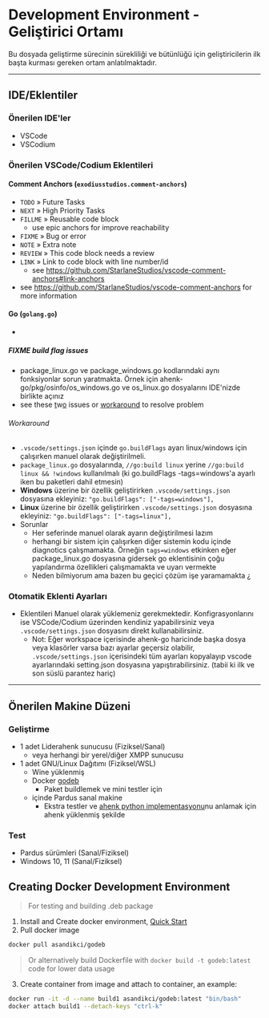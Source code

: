 # Development Environment - Geliştirici Ortamı
Bu dosyada geliştirme sürecinin sürekliliği ve bütünlüğü için geliştiricilerin ilk başta kurması gereken ortam anlatılmaktadır.

---
## IDE/Eklentiler
### Önerilen IDE'ler
  - VSCode
  - VSCodium
### Önerilen VSCode/Codium Eklentileri
#### Comment Anchors (`exodiusstudios.comment-anchors`)
  - `TODO` » Future Tasks
  - `NEXT` » High Priority Tasks
  - `FILLME` » Reusable code block
    - use epic anchors for improve reachability
  - `FIXME` » Bug or error
  - `NOTE` » Extra note
  - `REVIEW` » This code block needs a review
  - `LINK` » Link to code block with line number/id
    - see https://github.com/StarlaneStudios/vscode-comment-anchors#link-anchors
  - see https://github.com/StarlaneStudios/vscode-comment-anchors for more information
#### Go (`golang.go`)
  - 
##### FIXME build flag issues
- package_linux.go ve package_windows.go kodlarındaki aynı fonksiyonlar sorun yaratmakta. Örnek için ahenk-go/pkg/osinfo/os_windows.go ve os_linux.go dosyalarını IDE'nizde birlikte açınız
- see these [t](https://github.com/microsoft/vscode-go/issues/2672)w[o](https://github.com/golang/go/issues/29202) issues or [workaround](#workaround) to resolve problem

###### Workaround
- `.vscode/settings.json` içinde `go.buildFlags` ayarı linux/windows için çalışırken manuel olarak değiştirilmeli. 
- `package_linux.go` dosyalarında, `//go:build linux` yerine `//go:build linux && !windows` kullanılmalı (ki go.buildFlags -tags=windows'a ayarlı iken bu paketleri dahil etmesin)
- **Windows** üzerine bir özellik geliştirirken `.vscode/settings.json` dosyasına ekleyiniz: `"go.buildFlags": ["-tags=windows"],`
- **Linux** üzerine bir özellik geliştirirken `.vscode/settings.json` dosyasına ekleyiniz: `"go.buildFlags": ["-tags=linux"],`
- Sorunlar
  - Her seferinde manuel olarak ayarın değiştirilmesi lazım
  - herhangi bir sistem için çalışırken diğer sistemin kodu içinde diagnotics çalışmamakta. Örneğin `tags=windows` etkinken eğer package_linux.go dosyasına gidersek go eklentisinin çoğu yapılandırma özellikleri çalışmamakta ve uyarı vermekte
  - Neden bilmiyorum ama bazen bu geçici çözüm işe yaramamakta ¿

### Otomatik Eklenti Ayarları
- Eklentileri Manuel olarak yüklemeniz gerekmektedir. Konfigrasyonlarını ise VSCode/Codium üzerinden kendiniz yapabilirsiniz veya `.vscode/settings.json` dosyasını direkt kullanabilirsiniz.
  - Not: Eğer workspace içerisinde ahenk-go haricinde başka dosya veya klasörler varsa bazı ayarlar geçersiz olabilir, `.vscode/settings.json` içerisindeki tüm ayarları kopyalayıp vscode ayarlarındaki setting.json dosyasına yapıştırabilirsiniz. (tabii ki ilk ve son süslü parantez hariç)
---

## Önerilen Makine Düzeni
### Geliştirme
  - 1 adet Liderahenk sunucusu (Fiziksel/Sanal)
    - veya herhangi bir yerel/diğer XMPP sunucusu
  - 1 adet GNU/Linux Dağıtımı (Fiziksel/WSL)
    - Wine yüklenmiş
    - Docker [godeb](#creating-docker-development-environment)
      - Paket buildlemek ve mini testler için
    - içinde Pardus sanal makine
      - Ekstra testler ve [ahenk python implementasyonu](https://github.com/pardus-liderahenk/ahenk)nu anlamak için ahenk yüklenmiş şekilde
### Test
  - Pardus sürümleri (Sanal/Fiziksel)
  - Windows 10, 11 (Sanal/Fiziksel)

## Creating Docker Development Environment
> For testing and building .deb package
1. Install and Create docker environment, [Quick Start](https://sulincix.github.io/sayfalar/html/docker-kullanimi.html)
2. Pull docker image
```sh
docker pull asandikci/godeb
```
> Or alternatively build Dockerfile with `docker build -t godeb:latest` code for lower data usage

3. Create container from image and attach to container, an example:
```sh
docker run -it -d --name build1 asandikci/godeb:latest "bin/bash"
docker attach build1 --detach-keys "ctrl-k"
```